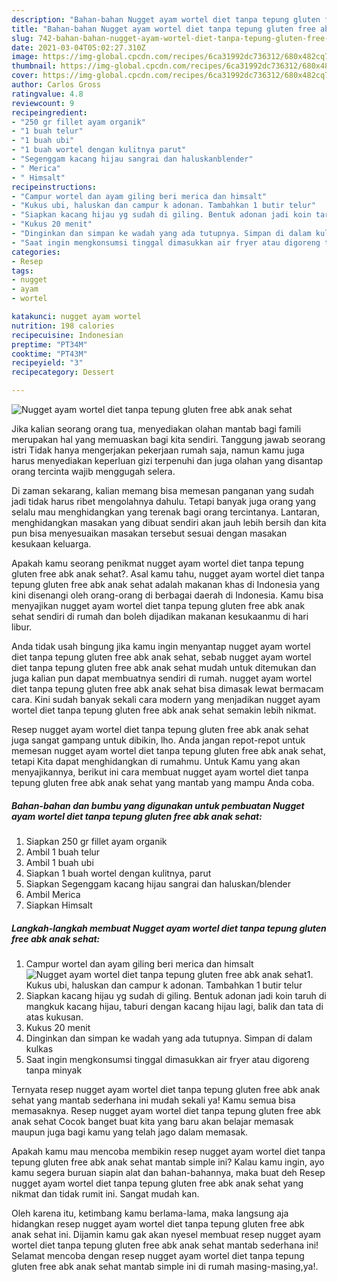 ```yaml
---
description: "Bahan-bahan Nugget ayam wortel diet tanpa tepung gluten free abk anak sehat yang enak dan Mudah Dibuat"
title: "Bahan-bahan Nugget ayam wortel diet tanpa tepung gluten free abk anak sehat yang enak dan Mudah Dibuat"
slug: 742-bahan-bahan-nugget-ayam-wortel-diet-tanpa-tepung-gluten-free-abk-anak-sehat-yang-enak-dan-mudah-dibuat
date: 2021-03-04T05:02:27.310Z
image: https://img-global.cpcdn.com/recipes/6ca31992dc736312/680x482cq70/nugget-ayam-wortel-diet-tanpa-tepung-gluten-free-abk-anak-sehat-foto-resep-utama.jpg
thumbnail: https://img-global.cpcdn.com/recipes/6ca31992dc736312/680x482cq70/nugget-ayam-wortel-diet-tanpa-tepung-gluten-free-abk-anak-sehat-foto-resep-utama.jpg
cover: https://img-global.cpcdn.com/recipes/6ca31992dc736312/680x482cq70/nugget-ayam-wortel-diet-tanpa-tepung-gluten-free-abk-anak-sehat-foto-resep-utama.jpg
author: Carlos Gross
ratingvalue: 4.8
reviewcount: 9
recipeingredient:
- "250 gr fillet ayam organik"
- "1 buah telur"
- "1 buah ubi"
- "1 buah wortel dengan kulitnya parut"
- "Segenggam kacang hijau sangrai dan haluskanblender"
- " Merica"
- " Himsalt"
recipeinstructions:
- "Campur wortel dan ayam giling beri merica dan himsalt"
- "Kukus ubi, haluskan dan campur k adonan. Tambahkan 1 butir telur"
- "Siapkan kacang hijau yg sudah di giling. Bentuk adonan jadi koin taruh di mangkuk kacang hijau, taburi dengan kacang hijau lagi, balik dan tata di atas kukusan."
- "Kukus 20 menit"
- "Dinginkan dan simpan ke wadah yang ada tutupnya. Simpan di dalam kulkas"
- "Saat ingin mengkonsumsi tinggal dimasukkan air fryer atau digoreng tanpa minyak"
categories:
- Resep
tags:
- nugget
- ayam
- wortel

katakunci: nugget ayam wortel 
nutrition: 198 calories
recipecuisine: Indonesian
preptime: "PT34M"
cooktime: "PT43M"
recipeyield: "3"
recipecategory: Dessert

---
```



![Nugget ayam wortel diet tanpa tepung gluten free abk anak sehat](https://img-global.cpcdn.com/recipes/6ca31992dc736312/680x482cq70/nugget-ayam-wortel-diet-tanpa-tepung-gluten-free-abk-anak-sehat-foto-resep-utama.jpg)

Jika kalian seorang orang tua, menyediakan olahan mantab bagi famili merupakan hal yang memuaskan bagi kita sendiri. Tanggung jawab seorang istri Tidak hanya mengerjakan pekerjaan rumah saja, namun kamu juga harus menyediakan keperluan gizi terpenuhi dan juga olahan yang disantap orang tercinta wajib menggugah selera.

Di zaman  sekarang, kalian memang bisa memesan panganan yang sudah jadi tidak harus ribet mengolahnya dahulu. Tetapi banyak juga orang yang selalu mau menghidangkan yang terenak bagi orang tercintanya. Lantaran, menghidangkan masakan yang dibuat sendiri akan jauh lebih bersih dan kita pun bisa menyesuaikan masakan tersebut sesuai dengan masakan kesukaan keluarga. 



Apakah kamu seorang penikmat nugget ayam wortel diet tanpa tepung gluten free abk anak sehat?. Asal kamu tahu, nugget ayam wortel diet tanpa tepung gluten free abk anak sehat adalah makanan khas di Indonesia yang kini disenangi oleh orang-orang di berbagai daerah di Indonesia. Kamu bisa menyajikan nugget ayam wortel diet tanpa tepung gluten free abk anak sehat sendiri di rumah dan boleh dijadikan makanan kesukaanmu di hari libur.

Anda tidak usah bingung jika kamu ingin menyantap nugget ayam wortel diet tanpa tepung gluten free abk anak sehat, sebab nugget ayam wortel diet tanpa tepung gluten free abk anak sehat mudah untuk ditemukan dan juga kalian pun dapat membuatnya sendiri di rumah. nugget ayam wortel diet tanpa tepung gluten free abk anak sehat bisa dimasak lewat bermacam cara. Kini sudah banyak sekali cara modern yang menjadikan nugget ayam wortel diet tanpa tepung gluten free abk anak sehat semakin lebih nikmat.

Resep nugget ayam wortel diet tanpa tepung gluten free abk anak sehat juga sangat gampang untuk dibikin, lho. Anda jangan repot-repot untuk memesan nugget ayam wortel diet tanpa tepung gluten free abk anak sehat, tetapi Kita dapat menghidangkan di rumahmu. Untuk Kamu yang akan menyajikannya, berikut ini cara membuat nugget ayam wortel diet tanpa tepung gluten free abk anak sehat yang mantab yang mampu Anda coba.

<!--inarticleads1-->

##### Bahan-bahan dan bumbu yang digunakan untuk pembuatan Nugget ayam wortel diet tanpa tepung gluten free abk anak sehat:

1. Siapkan 250 gr fillet ayam organik
1. Ambil 1 buah telur
1. Ambil 1 buah ubi
1. Siapkan 1 buah wortel dengan kulitnya, parut
1. Siapkan Segenggam kacang hijau sangrai dan haluskan/blender
1. Ambil  Merica
1. Siapkan  Himsalt




<!--inarticleads2-->

##### Langkah-langkah membuat Nugget ayam wortel diet tanpa tepung gluten free abk anak sehat:

1. Campur wortel dan ayam giling beri merica dan himsalt
<img src="https://img-global.cpcdn.com/steps/07ce1751022fd63f/160x128cq70/nugget-ayam-wortel-diet-tanpa-tepung-gluten-free-abk-anak-sehat-langkah-memasak-1-foto.jpg" alt="Nugget ayam wortel diet tanpa tepung gluten free abk anak sehat">1. Kukus ubi, haluskan dan campur k adonan. Tambahkan 1 butir telur
1. Siapkan kacang hijau yg sudah di giling. Bentuk adonan jadi koin taruh di mangkuk kacang hijau, taburi dengan kacang hijau lagi, balik dan tata di atas kukusan.
1. Kukus 20 menit
1. Dinginkan dan simpan ke wadah yang ada tutupnya. Simpan di dalam kulkas
1. Saat ingin mengkonsumsi tinggal dimasukkan air fryer atau digoreng tanpa minyak




Ternyata resep nugget ayam wortel diet tanpa tepung gluten free abk anak sehat yang mantab sederhana ini mudah sekali ya! Kamu semua bisa memasaknya. Resep nugget ayam wortel diet tanpa tepung gluten free abk anak sehat Cocok banget buat kita yang baru akan belajar memasak maupun juga bagi kamu yang telah jago dalam memasak.

Apakah kamu mau mencoba membikin resep nugget ayam wortel diet tanpa tepung gluten free abk anak sehat mantab simple ini? Kalau kamu ingin, ayo kamu segera buruan siapin alat dan bahan-bahannya, maka buat deh Resep nugget ayam wortel diet tanpa tepung gluten free abk anak sehat yang nikmat dan tidak rumit ini. Sangat mudah kan. 

Oleh karena itu, ketimbang kamu berlama-lama, maka langsung aja hidangkan resep nugget ayam wortel diet tanpa tepung gluten free abk anak sehat ini. Dijamin kamu gak akan nyesel membuat resep nugget ayam wortel diet tanpa tepung gluten free abk anak sehat mantab sederhana ini! Selamat mencoba dengan resep nugget ayam wortel diet tanpa tepung gluten free abk anak sehat mantab simple ini di rumah masing-masing,ya!.

